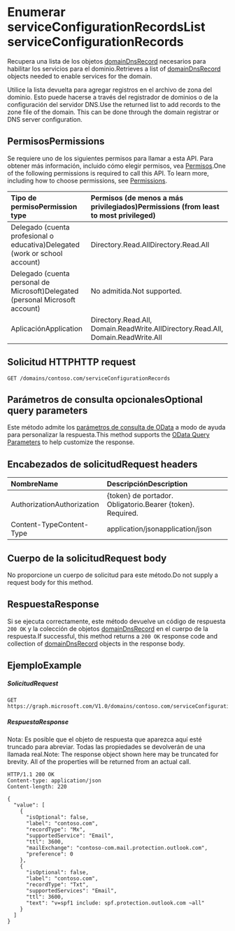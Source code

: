 # <a name="list-serviceconfigurationrecords"></a><span data-ttu-id="25776-101">Enumerar serviceConfigurationRecords</span><span class="sxs-lookup"><span data-stu-id="25776-101">List serviceConfigurationRecords</span></span>

<span data-ttu-id="25776-102">Recupera una lista de los objetos [domainDnsRecord](../resources/domaindnsrecord.md) necesarios para habilitar los servicios para el dominio.</span><span class="sxs-lookup"><span data-stu-id="25776-102">Retrieves a list of [domainDnsRecord](../resources/domaindnsrecord.md) objects needed to enable services for the domain.</span></span>

<span data-ttu-id="25776-p101">Utilice la lista devuelta para agregar registros en el archivo de zona del dominio. Esto puede hacerse a través del registrador de dominios o de la configuración del servidor DNS.</span><span class="sxs-lookup"><span data-stu-id="25776-p101">Use the returned list to add records to the zone file of the domain. This can be done through the domain registrar or DNS server configuration.</span></span>

## <a name="permissions"></a><span data-ttu-id="25776-105">Permisos</span><span class="sxs-lookup"><span data-stu-id="25776-105">Permissions</span></span>

<span data-ttu-id="25776-p102">Se requiere uno de los siguientes permisos para llamar a esta API. Para obtener más información, incluido cómo elegir permisos, vea [Permisos](../../../concepts/permissions_reference.md).</span><span class="sxs-lookup"><span data-stu-id="25776-p102">One of the following permissions is required to call this API. To learn more, including how to choose permissions, see [Permissions](../../../concepts/permissions_reference.md).</span></span>


|<span data-ttu-id="25776-108">Tipo de permiso</span><span class="sxs-lookup"><span data-stu-id="25776-108">Permission type</span></span>      | <span data-ttu-id="25776-109">Permisos (de menos a más privilegiados)</span><span class="sxs-lookup"><span data-stu-id="25776-109">Permissions (from least to most privileged)</span></span>              | 
|:--------------------|:---------------------------------------------------------| 
|<span data-ttu-id="25776-110">Delegado (cuenta profesional o educativa)</span><span class="sxs-lookup"><span data-stu-id="25776-110">Delegated (work or school account)</span></span> | <span data-ttu-id="25776-111">Directory.Read.All</span><span class="sxs-lookup"><span data-stu-id="25776-111">Directory.Read.All</span></span>    | 
|<span data-ttu-id="25776-112">Delegado (cuenta personal de Microsoft)</span><span class="sxs-lookup"><span data-stu-id="25776-112">Delegated (personal Microsoft account)</span></span> | <span data-ttu-id="25776-113">No admitida.</span><span class="sxs-lookup"><span data-stu-id="25776-113">Not supported.</span></span>    | 
|<span data-ttu-id="25776-114">Aplicación</span><span class="sxs-lookup"><span data-stu-id="25776-114">Application</span></span> | <span data-ttu-id="25776-115">Directory.Read.All, Domain.ReadWrite.All</span><span class="sxs-lookup"><span data-stu-id="25776-115">Directory.Read.All, Domain.ReadWrite.All</span></span> | 

## <a name="http-request"></a><span data-ttu-id="25776-116">Solicitud HTTP</span><span class="sxs-lookup"><span data-stu-id="25776-116">HTTP request</span></span>
<!-- { "blockType": "ignored" } -->
```http
GET /domains/contoso.com/serviceConfigurationRecords
```

## <a name="optional-query-parameters"></a><span data-ttu-id="25776-117">Parámetros de consulta opcionales</span><span class="sxs-lookup"><span data-stu-id="25776-117">Optional query parameters</span></span>

<span data-ttu-id="25776-118">Este método admite los [parámetros de consulta de OData](http://graph.microsoft.io/docs/overview/query_parameters) a modo de ayuda para personalizar la respuesta.</span><span class="sxs-lookup"><span data-stu-id="25776-118">This method supports the [OData Query Parameters](http://graph.microsoft.io/docs/overview/query_parameters) to help customize the response.</span></span>

## <a name="request-headers"></a><span data-ttu-id="25776-119">Encabezados de solicitud</span><span class="sxs-lookup"><span data-stu-id="25776-119">Request headers</span></span>

| <span data-ttu-id="25776-120">Nombre</span><span class="sxs-lookup"><span data-stu-id="25776-120">Name</span></span>      |<span data-ttu-id="25776-121">Descripción</span><span class="sxs-lookup"><span data-stu-id="25776-121">Description</span></span>|
|:----------|:----------|
| <span data-ttu-id="25776-122">Authorization</span><span class="sxs-lookup"><span data-stu-id="25776-122">Authorization</span></span>  | <span data-ttu-id="25776-p103">{token} de portador. Obligatorio.</span><span class="sxs-lookup"><span data-stu-id="25776-p103">Bearer {token}. Required.</span></span> |
| <span data-ttu-id="25776-125">Content-Type</span><span class="sxs-lookup"><span data-stu-id="25776-125">Content-Type</span></span>  | <span data-ttu-id="25776-126">application/json</span><span class="sxs-lookup"><span data-stu-id="25776-126">application/json</span></span> |

## <a name="request-body"></a><span data-ttu-id="25776-127">Cuerpo de la solicitud</span><span class="sxs-lookup"><span data-stu-id="25776-127">Request body</span></span>

<span data-ttu-id="25776-128">No proporcione un cuerpo de solicitud para este método.</span><span class="sxs-lookup"><span data-stu-id="25776-128">Do not supply a request body for this method.</span></span>

## <a name="response"></a><span data-ttu-id="25776-129">Respuesta</span><span class="sxs-lookup"><span data-stu-id="25776-129">Response</span></span>

<span data-ttu-id="25776-130">Si se ejecuta correctamente, este método devuelve un código de respuesta `200 OK` y la colección de objetos [domainDnsRecord](../resources/domaindnsrecord.md) en el cuerpo de la respuesta.</span><span class="sxs-lookup"><span data-stu-id="25776-130">If successful, this method returns a `200 OK` response code and collection of [domainDnsRecord](../resources/domaindnsrecord.md) objects in the response body.</span></span>

## <a name="example"></a><span data-ttu-id="25776-131">Ejemplo</span><span class="sxs-lookup"><span data-stu-id="25776-131">Example</span></span>
##### <a name="request"></a><span data-ttu-id="25776-132">Solicitud</span><span class="sxs-lookup"><span data-stu-id="25776-132">Request</span></span>

<!-- {
  "blockType": "request",
  "name": "get_serviceconfigurationrecords"
}-->
```http
GET https://graph.microsoft.com/V1.0/domains/contoso.com/serviceConfigurationRecords
```
##### <a name="response"></a><span data-ttu-id="25776-133">Respuesta</span><span class="sxs-lookup"><span data-stu-id="25776-133">Response</span></span>
<span data-ttu-id="25776-p104">Nota: Es posible que el objeto de respuesta que aparezca aquí esté truncado para abreviar. Todas las propiedades se devolverán de una llamada real.</span><span class="sxs-lookup"><span data-stu-id="25776-p104">Note: The response object shown here may be truncated for brevity. All of the properties will be returned from an actual call.</span></span>
<!-- {
  "blockType": "response",
  "truncated": true,
  "@odata.type": "microsoft.graph.domainDnsRecord",
  "isCollection": true
} -->
```http
HTTP/1.1 200 OK
Content-type: application/json
Content-length: 220

{
  "value": [
    {
      "isOptional": false,
      "label": "contoso.com",
      "recordType": "Mx",
      "supportedService": "Email",
      "ttl": 3600,
      "mailExchange": "contoso-com.mail.protection.outlook.com",
      "preference": 0
    },
    {
      "isOptional": false,
      "label": "contoso.com",
      "recordType": "Txt",
      "supportedServices": "Email",
      "ttl": 3600,
      "text": "v=spf1 include: spf.protection.outlook.com ~all"
    }
  ]
}
```

<!-- uuid: 8fcb5dbc-d5aa-4681-8e31-b001d5168d79
2015-10-25 14:57:30 UTC -->
<!-- {
  "type": "#page.annotation",
  "description": "List serviceConfigurationRecords",
  "keywords": "",
  "section": "documentation",
  "tocPath": ""
}-->